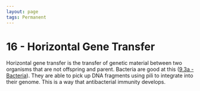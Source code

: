 ```yaml
---
layout: page
tags: Permanent 
---
```


# 16 - Horizontal Gene Transfer

Horizontal gene transfer is the transfer of genetic material between two organisms that are not offspring and parent. Bacteria are good at this ([9,3a - Bacteria](9,3a%20-%20Bacteria.md)). They are able to pick up DNA fragments using pili to integrate into their genome. This is a way that antibacterial immunity develops.